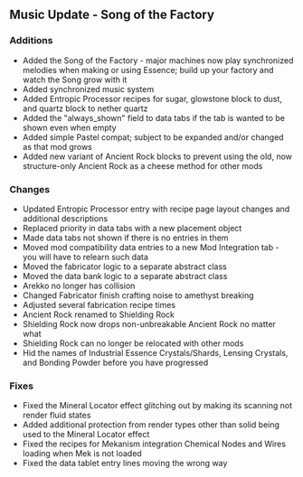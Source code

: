 ## Music Update - Song of the Factory
### Additions
- Added the Song of the Factory - major machines now play synchronized melodies when making or using Essence; build up your factory and watch the Song grow with it
- Added synchronized music system
- Added Entropic Processor recipes for sugar, glowstone block to dust, and quartz block to nether quartz
- Added the "always_shown" field to data tabs if the tab is wanted to be shown even when empty
- Added simple Pastel compat; subject to be expanded and/or changed as that mod grows
- Added new variant of Ancient Rock blocks to prevent using the old, now structure-only Ancient Rock as a cheese method for other mods

### Changes
- Updated Entropic Processor entry with recipe page layout changes and additional descriptions
- Replaced priority in data tabs with a new placement object
- Made data tabs not shown if there is no entries in them
- Moved mod compatibility data entries to a new Mod Integration tab - you will have to relearn such data
- Moved the fabricator logic to a separate abstract class
- Moved the data bank logic to a separate abstract class
- Arekko no longer has collision
- Changed Fabricator finish crafting noise to amethyst breaking
- Adjusted several fabrication recipe times
- Ancient Rock renamed to Shielding Rock
- Shielding Rock now drops non-unbreakable Ancient Rock no matter what
- Shielding Rock can no longer be relocated with other mods
- Hid the names of Industrial Essence Crystals/Shards, Lensing Crystals, and Bonding Powder before you have progressed

### Fixes
- Fixed the Mineral Locator effect glitching out by making its scanning not render fluid states
- Added additional protection from render types other than solid being used to the Mineral Locator effect
- Fixed the recipes for Mekanism integration Chemical Nodes and Wires loading when Mek is not loaded
- Fixed the data tablet entry lines moving the wrong way
